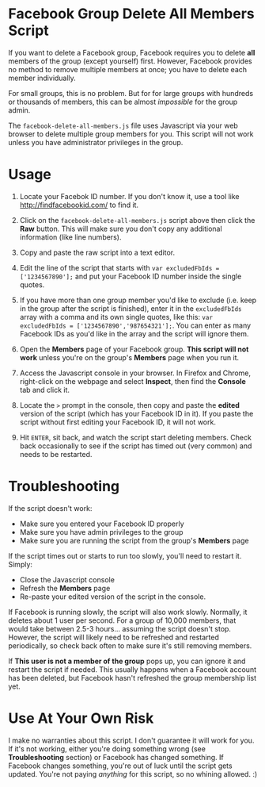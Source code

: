 # Facebook Group Delete All Members Script
If you want to delete a Facebook group, Facebook requires you to delete **all** members of the group (except yourself) first. However, Facebook provides no method to remove multiple members at once; you have to delete each member individually.

For small groups, this is no problem. But for for large groups with hundreds or thousands of members, this can be almost *impossible* for the group admin.

The `facebook-delete-all-members.js` file uses Javascript via your web browser to delete multiple group members for you. This script will not work unless you have administrator privileges in the group.

# Usage

1. Locate your Facebok ID number. If you don't know it, use a tool like http://findfacebookid.com/ to find it.

1. Click on the `facebook-delete-all-members.js` script above then click the **Raw** button. This will make sure you don't copy any additional information (like line numbers).

1. Copy and paste the raw script into a text editor.

1. Edit the line of the script that starts with `var excludedFbIds = ['1234567890'];` and put your Facebook ID number inside the single quotes.

1. If you have more than one group member you'd like to exclude (i.e. keep in the group after the script is finished), enter it in the `excludedFbIds` array with a comma and its own single quotes, like this: `var excludedFbIds = ['1234567890','987654321'];`. You can enter as many Facebook IDs as you'd like in the array and the script will ignore them.

1. Open the **Members** page of your Facebook group. **This script will not work** unless you're on the group's **Members** page when you run it.

1. Access the Javascript console in your browser. In Firefox and Chrome, right-click on the webpage and select **Inspect**, then find the **Console** tab and click it.

1. Locate the `>` prompt in the console, then copy and paste the **edited** version of the script (which has your Facebook ID in it). If you paste the script without first editing your Facebook ID, it will not work.

1. Hit `ENTER`, sit back, and watch the script start deleting members. Check back occasionally to see if the script has timed out (very common) and needs to be restarted.

# Troubleshooting
If the script doesn't work:
* Make sure you entered your Facebook ID properly
* Make sure you have admin privileges to the group
* Make sure you are running the script from the group's **Members** page

If the script times out or starts to run too slowly, you'll need to restart it. Simply:
* Close the Javascript console
* Refresh the **Members** page
* Re-paste your edited version of the script in the console.

If Facebook is running slowly, the script will also work slowly. Normally, it deletes about 1 user per second. For a group of 10,000 members, that would take between 2.5-3 hours... assuming the script doesn't stop. However, the script will likely need to be refreshed and restarted periodically, so check back often to make sure it's still removing members.

If **This user is not a member of the group** pops up, you can ignore it and restart the script if needed. This usually happens when a Facebook account has been deleted, but Facebook hasn't refreshed the group membership list yet.

# Use At Your Own Risk
I make no warranties about this script. I don't guarantee it will work for you. If it's not working, either you're doing something wrong (see **Troubleshooting** section) or Facebook has changed something. If Facebook changes something, you're out of luck until the script gets updated. You're not paying *anything* for this script, so no whining allowed. :)


